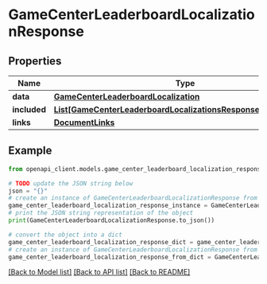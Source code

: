 # GameCenterLeaderboardLocalizationResponse


## Properties

Name | Type | Description | Notes
------------ | ------------- | ------------- | -------------
**data** | [**GameCenterLeaderboardLocalization**](GameCenterLeaderboardLocalization.md) |  | 
**included** | [**List[GameCenterLeaderboardLocalizationsResponseIncludedInner]**](GameCenterLeaderboardLocalizationsResponseIncludedInner.md) |  | [optional] 
**links** | [**DocumentLinks**](DocumentLinks.md) |  | 

## Example

```python
from openapi_client.models.game_center_leaderboard_localization_response import GameCenterLeaderboardLocalizationResponse

# TODO update the JSON string below
json = "{}"
# create an instance of GameCenterLeaderboardLocalizationResponse from a JSON string
game_center_leaderboard_localization_response_instance = GameCenterLeaderboardLocalizationResponse.from_json(json)
# print the JSON string representation of the object
print(GameCenterLeaderboardLocalizationResponse.to_json())

# convert the object into a dict
game_center_leaderboard_localization_response_dict = game_center_leaderboard_localization_response_instance.to_dict()
# create an instance of GameCenterLeaderboardLocalizationResponse from a dict
game_center_leaderboard_localization_response_from_dict = GameCenterLeaderboardLocalizationResponse.from_dict(game_center_leaderboard_localization_response_dict)
```
[[Back to Model list]](../README.md#documentation-for-models) [[Back to API list]](../README.md#documentation-for-api-endpoints) [[Back to README]](../README.md)


